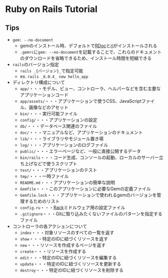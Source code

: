 # Ruby on Rails Tutorial

## Tips
- `gem: --no-document`
  - gemのインストール時、デフォルトで[RDoc](https://docs.ruby-lang.org/ja/latest/library/rdoc.html)と[ri](https://ruby.github.io/rdoc/RI_rdoc.html)がインストールされる
  - `.gemrc`に`gem: --no-document`を記載することで、これらのドキュメントのダウンロードを省略できるため、インストール時間を短縮できる
- `rails`のバージョン指定
  - `rails _{バージョン}_`で指定可能
  - ex. `rails _6.0.4_ new hello_app`
- ディレクトリ構成について
  - `app/`・・・モデル、ビュー、コントローラ、ヘルパーなどを含む主要なアプリケーションコード
  - `app/assets/`・・・アプリケーションで使うCSS、JavaScriptファイル、画像などのアセット
  - `bin/`・・・実行可能ファイル
  - `config/`・・・アプリケーションの設定
  - `db/`・・・データベース関連のファイル
  - `doc/`・・・マニュアルなど、アプリケーションのドキュメント
  - `lib/`・・・ライブラリやモジュール置き場
  - `log/`・・・アプリケーションのログファイル
  - `public/`・・・エラーページなど、一般に直接公開するデータ
  - `bin/rails`・・・コード生成、コンソールの起動、ローカルのサーバー立ち上げなどで使うスクリプト
  - `test/`・・・アプリケーションのテスト
  - `tmp/`・・・一時ファイル
  - `README.md`・・・アプリケーションの簡単な説明
  - `Gemfile`・・・このアプリケーションに必要なGemの定義ファイル
  - `Gemfile.lock`・・・アプリケーションで使われるgemのバージョンを管理するためのリスト
  - `config.ru`・・・[Rack](https://github.com/rack/rack)ミドルウェア用の設定ファイル
  - `.gitignore`・・・Gitに取り込みたくないファイルのパターンを指定するファイル
- コントローラの各アクションについて
  - `index`・・・対象リソースのすべての一覧を返す
  - `show`・・・特定のIDに紐づくリソースを返す
  - `new`・・・リソースを作成するページを返す
  - `create`・・・リソースを作成する
  - `edit`・・・特定のIDに紐づくリソースを編集する
  - `update`・・・特定のIDに紐づくリソースを更新する
  - `destroy`・・・特定のIDに紐づくリソースを削除する
